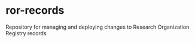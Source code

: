 # ror-records
Repository for managing and deploying changes to Research Organization Registry records
